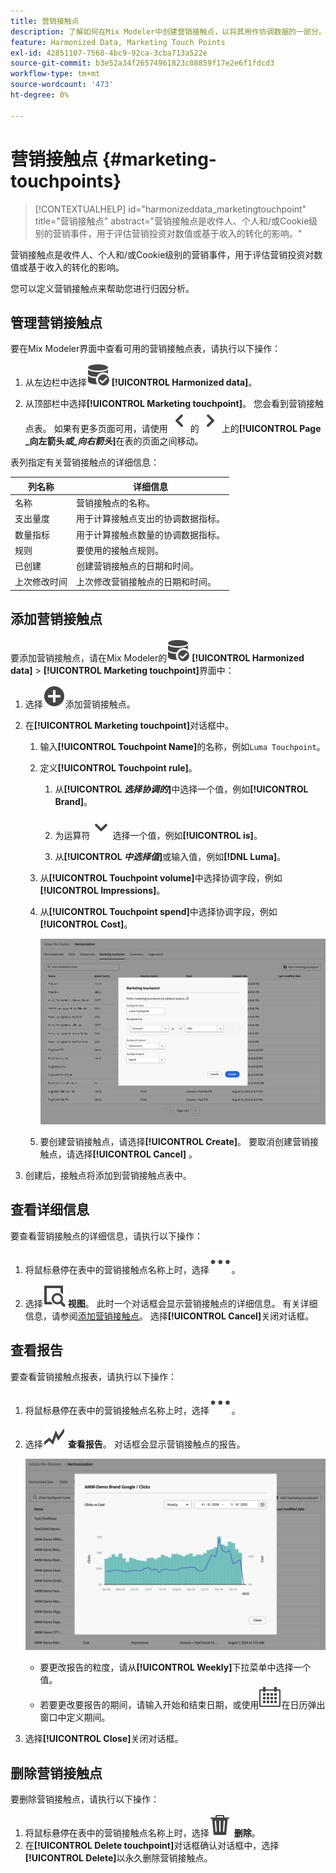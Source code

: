 ```yaml
---
title: 营销接触点
description: 了解如何在Mix Modeler中创建营销接触点，以将其用作协调数据的一部分。
feature: Harmonized Data, Marketing Touch Points
exl-id: 42851107-7568-4bc9-92ca-3cba713a522e
source-git-commit: b3e52a34f26574961823c08859f17e2e6f1fdcd3
workflow-type: tm+mt
source-wordcount: '473'
ht-degree: 0%

---
```


# 营销接触点 {#marketing-touchpoints}

>[!CONTEXTUALHELP]
>id="harmonizeddata_marketingtouchpoint"
>title="营销接触点"
>abstract="营销接触点是收件人、个人和/或Cookie级别的营销事件，用于评估营销投资对数值或基于收入的转化的影响。"


营销接触点是收件人、个人和/或Cookie级别的营销事件，用于评估营销投资对数值或基于收入的转化的影响。

您可以定义营销接触点来帮助您进行归因分析。

## 管理营销接触点

要在Mix Modeler界面中查看可用的营销接触点表，请执行以下操作：

1. 从左边栏中选择![DataSearch](/help/assets/icons/DataCheck.svg) **[!UICONTROL Harmonized data]**。

1. 从顶部栏中选择&#x200B;**[!UICONTROL Marketing touchpoint]**。 您会看到营销接触点表。 如果有更多页面可用，请使用![x](/help/assets/icons/ChevronLeft.svg)的![x](/help/assets/icons/ChevronRight.svg)上的&#x200B;**[!UICONTROL Page _向左箭头&#x200B;_或_向右箭头_]**&#x200B;在表的页面之间移动。

表列指定有关营销接触点的详细信息：

| 列名称 | 详细信息 |
| --- | ---|
| 名称 | 营销接触点的名称。 |
| 支出量度 | 用于计算接触点支出的协调数据指标。 |
| 数量指标 | 用于计算接触点数量的协调数据指标。 |
| 规则 | 要使用的接触点规则。 |
| 已创建 | 创建营销接触点的日期和时间。 |
| 上次修改时间 | 上次修改营销接触点的日期和时间。 |


## 添加营销接触点

要添加营销接触点，请在Mix Modeler的![DataSearch](/help/assets/icons/DataCheck.svg) **[!UICONTROL Harmonized data]** > **[!UICONTROL Marketing touchpoint]**&#x200B;界面中：

1. 选择![添加](/help/assets/icons/AddCircle.svg)添加营销接触点。

1. 在&#x200B;**[!UICONTROL Marketing touchpoint]**&#x200B;对话框中。

   1. 输入&#x200B;**[!UICONTROL Touchpoint Name]**&#x200B;的名称，例如`Luma Touchpoint`。

   1. 定义&#x200B;**[!UICONTROL Touchpoint rule]**。

      1. 从&#x200B;**[!UICONTROL *选择协调的&#x200B;*]**&#x200B;中选择一个值，例如&#x200B;**[!UICONTROL Brand]**。

      1. 为运算符![V形](/help/assets/icons/ChevronDown.svg)选择一个值，例如&#x200B;**[!UICONTROL is]**。

      1. 从&#x200B;**[!UICONTROL *中选择值&#x200B;*]**&#x200B;或输入值，例如&#x200B;**[!DNL Luma]**。

   1. 从&#x200B;**[!UICONTROL Touchpoint volume]**&#x200B;中选择协调字段，例如&#x200B;**[!UICONTROL Impressions]**。

   1. 从&#x200B;**[!UICONTROL Touchpoint spend]**&#x200B;中选择协调字段，例如&#x200B;**[!UICONTROL Cost]**。

      ![营销接触点](/help/assets/create-touchpoint.png)

   1. 要创建营销接触点，请选择&#x200B;**[!UICONTROL Create]**。 要取消创建营销接触点，请选择&#x200B;**[!UICONTROL Cancel]** 。

1. 创建后，接触点将添加到营销接触点表中。


## 查看详细信息

要查看营销接触点的详细信息，请执行以下操作：

1. 将鼠标悬停在表中的营销接触点名称上时，选择![更多](/help/assets/icons/More.svg)。

1. 选择![视图](/help/assets/icons/ViewDetail.svg) **视图**。 此时一个对话框会显示营销接触点的详细信息。 有关详细信息，请参阅[添加营销接触点](#add-a-marketing-touchpoint)。 选择&#x200B;**[!UICONTROL Cancel]**&#x200B;关闭对话框。


## 查看报告

要查看营销接触点报表，请执行以下操作：

1. 将鼠标悬停在表中的营销接触点名称上时，选择![更多](/help/assets/icons/More.svg)。

1. 选择![GraphTrend](/help/assets/icons/GraphTrend.svg) **查看报告**。 对话框会显示营销接触点的报告。

   ![营销接触点视图报告](../assets/marketingtouchpoint-view-report.png)

   * 要更改报告的粒度，请从&#x200B;**[!UICONTROL Weekly]**&#x200B;下拉菜单中选择一个值。
   * 若要更改要报告的期间，请输入开始和结束日期，或使用![日历](/help/assets/icons/Calendar.svg)在日历弹出窗口中定义期间。

1. 选择&#x200B;**[!UICONTROL Close]**&#x200B;关闭对话框。

## 删除营销接触点

要删除营销接触点，请执行以下操作：

1. 将鼠标悬停在表中的营销接触点名称上时，选择![删除](/help/assets/icons/Delete.svg) **删除**。
1. 在&#x200B;**[!UICONTROL Delete touchpoint]**&#x200B;对话框确认对话框中，选择&#x200B;**[!UICONTROL Delete]**&#x200B;以永久删除营销接触点。

